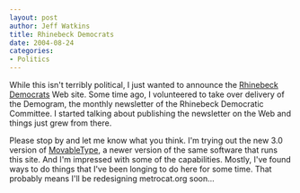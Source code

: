 ```yaml
--- 
layout: post
author: Jeff Watkins
title: Rhinebeck Democrats
date: 2004-08-24
categories: 
- Politics
---
```


While this isn't terribly political, I just wanted to announce the <a href="http://rhinebeckdemocrats.org" title="Rhinebeck Democrats">Rhinebeck Democrats</a> Web site. Some time ago, I volunteered to take over delivery of the Demogram, the monthly newsletter of the Rhinebeck Democratic Committee. I started talking about publishing the newsletter on the Web and things just grew from there.

Please stop by and let me know what you think. I'm trying out the new 3.0 version of <a href="http://movabletype.org">MovableType</a>, a newer version of the same software that runs this site. And I'm impressed with some of the capabilities. Mostly, I've found ways to do things that I've been longing to do here for some time. That probably means I'll be redesigning metrocat.org soon...
